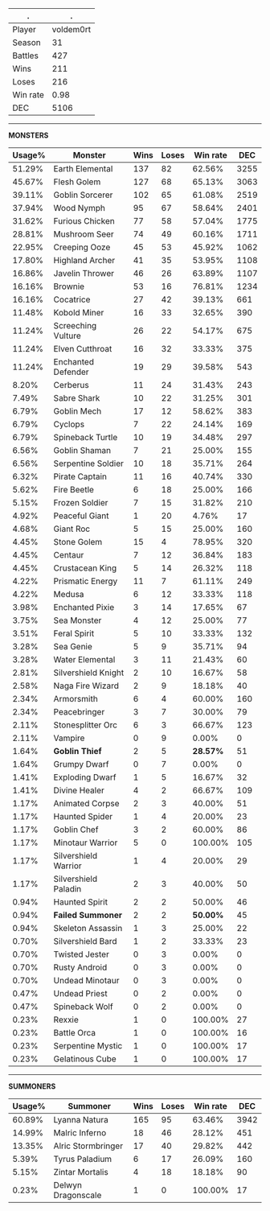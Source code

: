 .|.
|-|-
Player|voldem0rt
Season|31
Battles|427
Wins|211
Loses|216
Win rate|0.98
DEC|5106

---
**MONSTERS**

Usage%|Monster|Wins|Loses|Win rate|DEC|
-|-|-|-|-|-|
51.29%|Earth Elemental|137|82|62.56%|3255|
45.67%|Flesh Golem|127|68|65.13%|3063|
39.11%|Goblin Sorcerer|102|65|61.08%|2519|
37.94%|Wood Nymph|95|67|58.64%|2401|
31.62%|Furious Chicken|77|58|57.04%|1775|
28.81%|Mushroom Seer|74|49|60.16%|1711|
22.95%|Creeping Ooze|45|53|45.92%|1062|
17.80%|Highland Archer|41|35|53.95%|1108|
16.86%|Javelin Thrower|46|26|63.89%|1107|
16.16%|Brownie|53|16|76.81%|1234|
16.16%|Cocatrice|27|42|39.13%|661|
11.48%|Kobold Miner|16|33|32.65%|390|
11.24%|Screeching Vulture|26|22|54.17%|675|
11.24%|Elven Cutthroat|16|32|33.33%|375|
11.24%|Enchanted Defender|19|29|39.58%|543|
8.20%|Cerberus|11|24|31.43%|243|
7.49%|Sabre Shark|10|22|31.25%|301|
6.79%|Goblin Mech|17|12|58.62%|383|
6.79%|Cyclops|7|22|24.14%|169|
6.79%|Spineback Turtle|10|19|34.48%|297|
6.56%|Goblin Shaman|7|21|25.00%|155|
6.56%|Serpentine Soldier|10|18|35.71%|264|
6.32%|Pirate Captain|11|16|40.74%|330|
5.62%|Fire Beetle|6|18|25.00%|166|
5.15%|Frozen Soldier|7|15|31.82%|210|
4.92%|Peaceful Giant|1|20|4.76%|17|
4.68%|Giant Roc|5|15|25.00%|160|
4.45%|Stone Golem|15|4|78.95%|320|
4.45%|Centaur|7|12|36.84%|183|
4.45%|Crustacean King|5|14|26.32%|118|
4.22%|Prismatic Energy|11|7|61.11%|249|
4.22%|Medusa|6|12|33.33%|118|
3.98%|Enchanted Pixie|3|14|17.65%|67|
3.75%|Sea Monster|4|12|25.00%|77|
3.51%|Feral Spirit|5|10|33.33%|132|
3.28%|Sea Genie|5|9|35.71%|94|
3.28%|Water Elemental|3|11|21.43%|60|
2.81%|Silvershield Knight|2|10|16.67%|58|
2.58%|Naga Fire Wizard|2|9|18.18%|40|
2.34%|Armorsmith|6|4|60.00%|160|
2.34%|Peacebringer|3|7|30.00%|79|
2.11%|Stonesplitter Orc|6|3|66.67%|123|
2.11%|Vampire|0|9|0.00%|0|
1.64%|**Goblin Thief**|2|5|**28.57%**|51|
1.64%|Grumpy Dwarf|0|7|0.00%|0|
1.41%|Exploding Dwarf|1|5|16.67%|32|
1.41%|Divine Healer|4|2|66.67%|109|
1.17%|Animated Corpse|2|3|40.00%|51|
1.17%|Haunted Spider|1|4|20.00%|23|
1.17%|Goblin Chef|3|2|60.00%|86|
1.17%|Minotaur Warrior|5|0|100.00%|105|
1.17%|Silvershield Warrior|1|4|20.00%|29|
1.17%|Silvershield Paladin|2|3|40.00%|50|
0.94%|Haunted Spirit|2|2|50.00%|46|
0.94%|**Failed Summoner**|2|2|**50.00%**|45|
0.94%|Skeleton Assassin|1|3|25.00%|22|
0.70%|Silvershield Bard|1|2|33.33%|23|
0.70%|Twisted Jester|0|3|0.00%|0|
0.70%|Rusty Android|0|3|0.00%|0|
0.70%|Undead Minotaur|0|3|0.00%|0|
0.47%|Undead Priest|0|2|0.00%|0|
0.47%|Spineback Wolf|0|2|0.00%|0|
0.23%|Rexxie|1|0|100.00%|27|
0.23%|Battle Orca|1|0|100.00%|16|
0.23%|Serpentine Mystic|1|0|100.00%|17|
0.23%|Gelatinous Cube|1|0|100.00%|17|

---
**SUMMONERS**

Usage%|Summoner|Wins|Loses|Win rate|DEC|
-|-|-|-|-|-|
60.89%|Lyanna Natura|165|95|63.46%|3942|
14.99%|Malric Inferno|18|46|28.12%|451|
13.35%|Alric Stormbringer|17|40|29.82%|442|
5.39%|Tyrus Paladium|6|17|26.09%|160|
5.15%|Zintar Mortalis|4|18|18.18%|90|
0.23%|Delwyn Dragonscale|1|0|100.00%|17|
